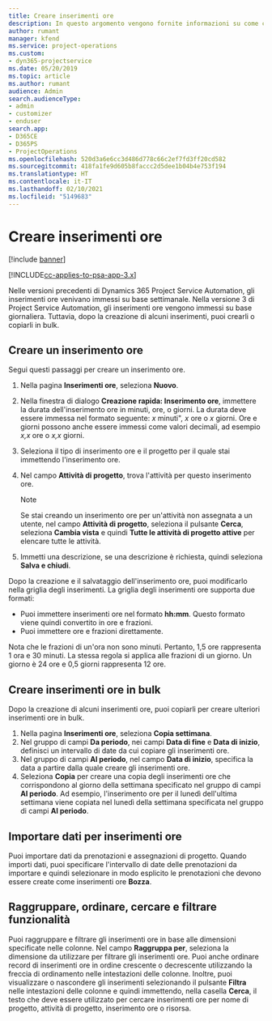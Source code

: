 ```yaml
---
title: Creare inserimenti ore
description: In questo argomento vengono fornite informazioni su come creare inserimenti ore.
author: rumant
manager: kfend
ms.service: project-operations
ms.custom:
- dyn365-projectservice
ms.date: 05/20/2019
ms.topic: article
ms.author: rumant
audience: Admin
search.audienceType:
- admin
- customizer
- enduser
search.app:
- D365CE
- D365PS
- ProjectOperations
ms.openlocfilehash: 520d3a6e6cc3d486d778c66c2ef7fd3ff20cd582
ms.sourcegitcommit: 418fa1fe9d605b8faccc2d5dee1b04b4e753f194
ms.translationtype: HT
ms.contentlocale: it-IT
ms.lasthandoff: 02/10/2021
ms.locfileid: "5149683"
---
```

# <a name="create-time-entries"></a>Creare inserimenti ore

[!include [banner](../includes/psa-now-project-operations.md)]

[!INCLUDE[cc-applies-to-psa-app-3.x](../includes/cc-applies-to-psa-app-3x.md)]

Nelle versioni precedenti di Dynamics 365 Project Service Automation, gli inserimenti ore venivano immessi su base settimanale. Nella versione 3 di Project Service Automation, gli inserimenti ore vengono immessi su base giornaliera. Tuttavia, dopo la creazione di alcuni inserimenti, puoi crearli o copiarli in bulk.

## <a name="create-a-time-entry"></a>Creare un inserimento ore

Segui questi passaggi per creare un inserimento ore.

1. Nella pagina **Inserimenti ore**, seleziona **Nuovo**.
2. Nella finestra di dialogo **Creazione rapida: Inserimento ore**, immettere la durata dell'inserimento ore in minuti, ore, o giorni. La durata deve essere immessa nel formato seguente: *x* minuti", *x* ore o *x* giorni. Ore e giorni possono anche essere immessi come valori decimali, ad esempio *x,x* ore o *x,x* giorni.
3. Seleziona il tipo di inserimento ore e il progetto per il quale stai immettendo l'inserimento ore.
4. Nel campo **Attività di progetto**, trova l'attività per questo inserimento ore.

    > [!NOTE]
    > Se stai creando un inserimento ore per un'attività non assegnata a un utente, nel campo **Attività di progetto**, seleziona il pulsante **Cerca**, seleziona **Cambia vista** e quindi **Tutte le attività di progetto attive** per elencare tutte le attività.

5. Immetti una descrizione, se una descrizione è richiesta, quindi seleziona **Salva e chiudi**.

Dopo la creazione e il salvataggio dell'inserimento ore, puoi modificarlo nella griglia degli inserimenti. La griglia degli inserimenti ore supporta due formati:

- Puoi immettere inserimenti ore nel formato **hh:mm**. Questo formato viene quindi convertito in ore e frazioni.
- Puoi immettere ore e frazioni direttamente.

Nota che le frazioni di un'ora non sono minuti. Pertanto, 1,5 ore rappresenta 1 ora e 30 minuti. La stessa regola si applica alle frazioni di un giorno. Un giorno è 24 ore e 0,5 giorni rappresenta 12 ore.

## <a name="bulk-create-time-entries"></a>Creare inserimenti ore in bulk

Dopo la creazione di alcuni inserimenti ore, puoi copiarli per creare ulteriori inserimenti ore in bulk.

1. Nella pagina **Inserimenti ore**, seleziona **Copia settimana**.
2. Nel gruppo di campi **Da periodo**, nei campi **Data di fine** e **Data di inizio**, definisci un intervallo di date da cui copiare gli inserimenti ore.
3. Nel gruppo di campi **Al periodo**, nel campo **Data di inizio**, specifica la data a partire dalla quale creare gli inserimenti ore.
4. Seleziona **Copia** per creare una copia degli inserimenti ore che corrispondono al giorno della settimana specificato nel gruppo di campi **Al periodo**. Ad esempio, l'inserimento ore per il lunedì dell'ultima settimana viene copiata nel lunedì della settimana specificata nel gruppo di campi **Al periodo**.

## <a name="import-data-for-time-entries"></a>Importare dati per inserimenti ore

Puoi importare dati da prenotazioni e assegnazioni di progetto. Quando importi dati, puoi specificare l'intervallo di date delle prenotazioni da importare e quindi selezionare in modo esplicito le prenotazioni che devono essere create come inserimenti ore **Bozza**.

## <a name="group-by-sort-search-and-filter-capabilities"></a>Raggruppare, ordinare, cercare e filtrare funzionalità

Puoi raggruppare e filtrare gli inserimenti ore in base alle dimensioni specificate nelle colonne. Nel campo **Raggruppa per**, seleziona la dimensione da utilizzare per filtrare gli inserimenti ore. Puoi anche ordinare record di inserimenti ore in ordine crescente o decrescente utilizzando la freccia di ordinamento nelle intestazioni delle colonne. Inoltre, puoi visualizzare o nascondere gli inserimenti selezionando il pulsante **Filtra** nelle intestazioni delle colonne e quindi immettendo, nella casella **Cerca**, il testo che deve essere utilizzato per cercare inserimenti ore per nome di progetto, attività di progetto, inserimento ore o risorsa.
